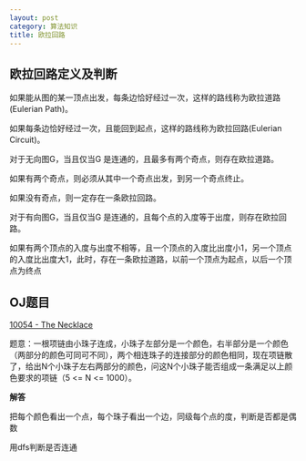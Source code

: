 ```yaml
---
layout: post
category: 算法知识
title: 欧拉回路
---
```


## 欧拉回路定义及判断
如果能从图的某一顶点出发，每条边恰好经过一次，这样的路线称为欧拉道路(Eulerian Path)。

如果每条边恰好经过一次，且能回到起点，这样的路线称为欧拉回路(Eulerian Circuit)。

对于无向图G，当且仅当G 是连通的，且最多有两个奇点，则存在欧拉道路。

如果有两个奇点，则必须从其中一个奇点出发，到另一个奇点终止。

如果没有奇点，则一定存在一条欧拉回路。

对于有向图G，当且仅当G 是连通的，且每个点的入度等于出度，则存在欧拉回路。

如果有两个顶点的入度与出度不相等，且一个顶点的入度比出度小1，另一个顶点的入度比出度大1，此时，存在一条欧拉道路，以前一个顶点为起点，以后一个顶点为终点

## OJ题目
[10054 - The Necklace](https://uva.onlinejudge.org/index.php?option=com_onlinejudge&Itemid=8&page=show_problem&problem=995)

题意：一根项链由小珠子连成，小珠子左部分是一个颜色，右半部分是一个颜色（两部分的颜色可同可不同），两个相连珠子的连接部分的颜色相同，现在项链散了，给出N个小珠子左右两部分的颜色，问这N个小珠子能否组成一条满足以上颜色要求的项链（5 <= N <= 1000）。

**解答**

把每个颜色看出一个点，每个珠子看出一个边，同级每个点的度，判断是否都是偶数

用dfs判断是否连通

